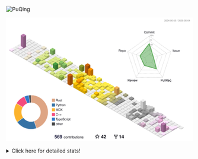 ![PuQing](https://user-images.githubusercontent.com/27223114/171565019-9a56fae6-b08b-421f-99db-7e830da42371.png)

![](./profile-3d-contrib/profile-season-animate.svg)

<details>
<summary>Click here for detailed stats!</summary>

<!--START_SECTION:waka-->
![Lines of code](https://img.shields.io/badge/From%20Hello%20World%20I%27ve%20Written-1.9%20million%20lines%20of%20code-blue)

**🐱 My GitHub Data** 

> 📦 442.4 kB Used in GitHub's Storage 
 > 
> 🏆 166 Contributions in the Year 2025
 > 
> 🚫 Not Opted to Hire
 > 
> 📜 33 Public Repositories 
 > 
> 🔑 34 Private Repositories 
 > 
**I'm an Early 🐤** 

```text
🌞 Morning                755 commits         ██░░░░░░░░░░░░░░░░░░░░░░░   09.03 % 
🌆 Daytime                3554 commits        ███████████░░░░░░░░░░░░░░   42.52 % 
🌃 Evening                1893 commits        ██████░░░░░░░░░░░░░░░░░░░   22.65 % 
🌙 Night                  2157 commits        ██████░░░░░░░░░░░░░░░░░░░   25.80 % 
```


📊 **This Week I Spent My Time On** 

```text
💬 Programming Languages: 
Other                    20 hrs 35 mins      ██████████████░░░░░░░░░░░   54.67 % 
Python                   12 hrs 17 mins      ████████░░░░░░░░░░░░░░░░░   32.60 % 
Rust                     1 hr 14 mins        █░░░░░░░░░░░░░░░░░░░░░░░░   03.31 % 
HTML                     1 hr 3 mins         █░░░░░░░░░░░░░░░░░░░░░░░░   02.81 % 
Typst                    44 mins             ░░░░░░░░░░░░░░░░░░░░░░░░░   01.95 % 

🔥 Editors: 
VS Code                  15 hrs 42 mins      ██████████░░░░░░░░░░░░░░░   41.67 % 
Arc                      12 hrs 17 mins      ████████░░░░░░░░░░░░░░░░░   32.64 % 
Ghostty                  3 hrs 41 mins       ██░░░░░░░░░░░░░░░░░░░░░░░   09.78 % 
Telegram                 2 hrs 26 mins       ██░░░░░░░░░░░░░░░░░░░░░░░   06.49 % 
MicrosoftPowerPoint      1 hr 29 mins        █░░░░░░░░░░░░░░░░░░░░░░░░   03.95 % 

💻 Operating System: 
Mac                      22 hrs 56 mins      ███████████████░░░░░░░░░░   60.87 % 
WSL                      11 hrs 57 mins      ████████░░░░░░░░░░░░░░░░░   31.74 % 
Linux                    2 hrs 47 mins       ██░░░░░░░░░░░░░░░░░░░░░░░   07.39 % 
```


<!--END_SECTION:waka-->
</details>
